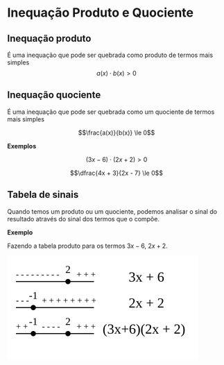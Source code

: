 # Inequação Produto e Quociente

## Inequação produto

É uma inequação que pode ser quebrada como produto de termos mais simples 
$$a(x)\cdot b(x)  >0$$

## Inequação quociente

É uma inequação que pode ser quebrada como um quociente de termos mais simples

$$\frac{a(x)}{b(x)} \le 0$$

**Exemplos**

$$(3x -6)\cdot(2x + 2) > 0$$

$$\dfrac{4x + 3}{2x - 7} \le 0$$

## Tabela de sinais

Quando temos um produto ou um quociente, podemos analisar o sinal do resultado através do sinal dos termos que o compõe.

**Exemplo**

Fazendo a tabela produto para os termos $3x-6$, $2x+2$.

![Tabela Produto](./img/aula03-img01.svg)


